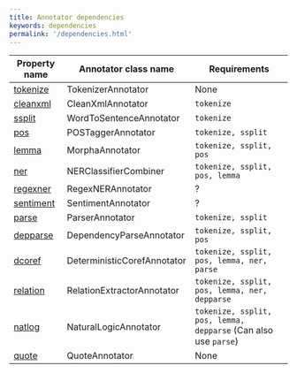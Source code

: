```yaml
---
title: Annotator dependencies
keywords: dependencies
permalink: '/dependencies.html'
---
```


| Property name | Annotator class name | Requirements |
| --- | --- | --- |
| [tokenize](tokenize.html) | TokenizerAnnotator | None |
| [cleanxml](cleanxml.html) | CleanXmlAnnotator | `tokenize` |
| [ssplit](ssplit.html) | WordToSentenceAnnotator | `tokenize` |
| [pos](pos.html) | POSTaggerAnnotator | `tokenize, ssplit` |
| [lemma](lemma.html) | MorphaAnnotator | `tokenize, ssplit, pos` |
| [ner](ner.html) | NERClassifierCombiner | `tokenize, ssplit, pos, lemma`  |
| [regexner](regexner.html) | RegexNERAnnotator | ? |
| [sentiment](sentiment.html) | SentimentAnnotator | ? |
| [parse](parse.html) | ParserAnnotator | `tokenize, ssplit` |
| [depparse](depparse.html) | DependencyParseAnnotator | `tokenize, ssplit, pos` |
| [dcoref](dcoref.html) | DeterministicCorefAnnotator | `tokenize, ssplit, pos, lemma, ner, parse` |
| [relation](relation.html) | RelationExtractorAnnotator | `tokenize, ssplit, pos, lemma, ner, depparse` |
| [natlog](natlog.html) | NaturalLogicAnnotator | `tokenize, ssplit, pos, lemma, depparse` (Can also use `parse`) |
| [quote](quote.html) | QuoteAnnotator | None |

